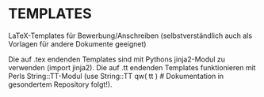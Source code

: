 # TEMPLATES
LaTeX-Templates für Bewerbung/Anschreiben (selbstverständlich auch als Vorlagen für andere Dokumente geeignet)

Die auf .tex endenden Templates sind mit Pythons jinja2-Modul zu verwenden (import jinja2).
Die auf .tt endenden Templates funktionieren mit Perls String::TT-Modul (use String::TT qw( tt ) # Dokumentation
in gesondertem Repository folgt!).